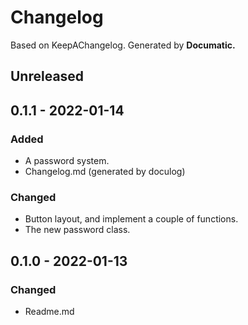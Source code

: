 # Changelog

Based on KeepAChangelog.
Generated by **Documatic.**

## Unreleased

## 0.1.1 - 2022-01-14

### Added

* A password system.
* Changelog.md (generated by doculog)

### Changed

* Button layout, and implement a couple of functions.
* The new password class.

## 0.1.0 - 2022-01-13

### Changed

* Readme.md
